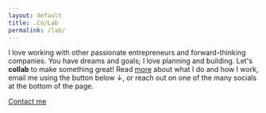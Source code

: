 ```yaml
---
layout: default
title: .Co/Lab
permalink: /lab/
---
```


I love working with other passionate entrepreneurs and forward-thinking companies. You have dreams and goals; I love planning and building. Let's **collab** to make something great! Read [more](more.md) about what I do and how I work, email me using the button below ↓, or reach out on one of the many socials at the bottom of the page. 

<a href="mailto:jon@humancrafted.co" class="btn contact-btn">Contact me</a>